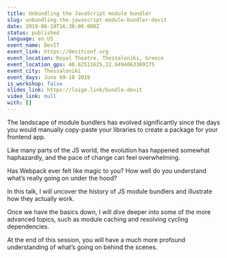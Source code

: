 ```yaml
---
title: Unbundling the JavaScript module bundler
slug: unbundling-the-javascript-module-bundler-devit
date: 2019-06-10T16:30:00.000Z
status: published
language: en_US
event_name: DevIT
event_link: https://devitconf.org
event_location: Royal Theatre, Thessaloniki, Greece
event_location_gps: 40.62511625,22.9494063309175
event_city: Thessaloniki
event_days: June 09-10 2019
is_workshop: false
slides_link: https://loige.link/bundle-devit
video_link: null
with: []
---
```


The landscape of module bundlers has evolved significantly since the days you would manually copy-paste your libraries to create a package for your frontend app.

Like many parts of the JS world, the evolution has happened somewhat haphazardly, and the pace of change can feel overwhelming.

Has Webpack ever felt like magic to you? How well do you understand what’s really going on under the hood?

In this talk, I will uncover the history of JS module bundlers and illustrate how they actually work.

Once we have the basics down, I will dive deeper into some of the more advanced topics, such as module caching and resolving cycling dependencies.

At the end of this session, you will have a much more profound understanding of what’s going on behind the scenes.
